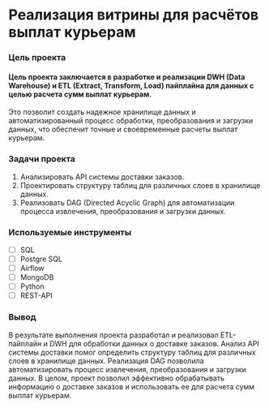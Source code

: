 # Реализация витрины для расчётов выплат курьерам

### Цель проекта

#### Цель проекта заключается в разработке и реализации DWH (Data Warehouse) и ETL (Extract, Transform, Load) пайплайна для данных с целью расчета сумм выплат курьерам. 
Это позволит создать надежное хранилище данных и автоматизированный процесс обработки, преобразования и загрузки данных, что обеспечит точные и своевременные расчеты выплат курьерам.

### Задачи проекта

1. Анализировать API системы доставки заказов.
2. Проектировать структуру таблиц для различных слоев в хранилище данных.
3. Реализовать DAG (Directed Acyclic Graph) для автоматизации процесса извлечения, преобразования и загрузки данных.

### Используемые инструменты

- [ ] SQL
- [ ] Postgre SQL
- [ ] Airflow
- [ ] MongoDB
- [ ] Python
- [ ] REST-API

### Вывод

В результате выполнения проекта разработал и реализовал ETL-пайплайн и DWH для обработки данных о доставке заказов. Анализ API системы доставки помог определить структуру таблиц для различных слоев в хранилище данных. Реализация DAG позволила автоматизировать процесс извлечения, преобразования и загрузки данных. 
В целом, проект позволил эффективно обрабатывать информацию о доставке заказов и использовать ее для расчета сумм выплат курьерам.
